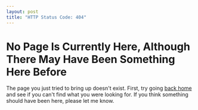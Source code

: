 ```yaml
---
layout: post
title: "HTTP Status Code: 404"
---
```


# No Page Is Currently Here, Although There May Have Been Something Here Before

The page you just tried to bring up doesn't exist. First, try going [back home](/) and see if you can't find what you were looking for. If you think something should have been here, please let me know.
